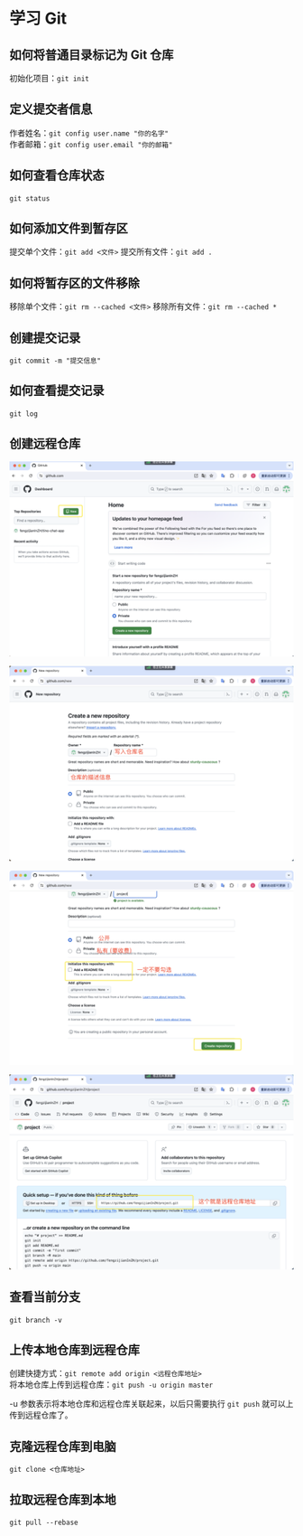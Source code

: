 # 学习 Git

## 如何将普通目录标记为 Git 仓库

初始化项目：`git init`

## 定义提交者信息

作者姓名：`git config user.name "你的名字"`  
作者邮箱：`git config user.email "你的邮箱"`

## 如何查看仓库状态

`git status`

## 如何添加文件到暂存区

提交单个文件：`git add <文件>`
提交所有文件：`git add .`

## 如何将暂存区的文件移除

移除单个文件：`git rm --cached <文件>`
移除所有文件：`git rm --cached *`

## 创建提交记录

`git commit -m "提交信息"`

## 如何查看提交记录

`git log`

## 创建远程仓库

![alt text](image.png)

![alt text](image-1.png)

![alt text](image-2.png)

![alt text](image-3.png)

## 查看当前分支
`git branch -v`

## 上传本地仓库到远程仓库

创建快捷方式：`git remote add origin <远程仓库地址>`  
将本地仓库上传到远程仓库：`git push -u origin master`

-u 参数表示将本地仓库和远程仓库关联起来，以后只需要执行 `git push` 就可以上传到远程仓库了。

## 克隆远程仓库到电脑

`git clone <仓库地址>`

## 拉取远程仓库到本地

`git pull --rebase`
